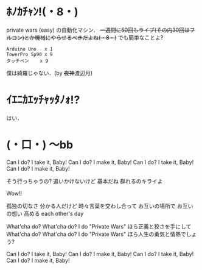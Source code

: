 # ﾎﾉｶﾁｬﾝ!(・8・)
private wars (easy) の自動化マシン．
<del>一週間に50回もライブ(その内30回はフルコン)とか機械にやらせるべきだよね(・8・)</del>
でも簡単なことよ?
```
Arduino Uno   x 1
TowerPro Sp90 x 9
タッチペン    x 9
```

僕は綺羅じゃない．(by <del>夜神</del>渡辺月)

# ｲｴﾆｶｴｯﾁｬｯﾀﾉｫ!?
はい．

# (・口・) 〜bb
Can I do? I take it, Baby!
Can I do? I make it, Baby!
Can I do? I take it, Baby!
Can I do? I make it, Baby!

そう行っちゃうの?
追いかけないけど
基本だね 群れるのキライよ

Wow!!

孤独の切なさ 分かる人だけど
時々言葉を交わし合って
お互いの場所で お互いの想い
高める each other's day

What'cha do?  What'cha do?
I do "Private Wars"
ほら正義と狡さを手にして
What'cha do?  What'cha do?
I do "Private Wars"
ほら人生の勇気と情熱でしょう?

Can I do? I take it, Baby!
Can I do? I make it, Baby!
Can I do? I take it, Baby!
Can I do? I make it, Baby!

